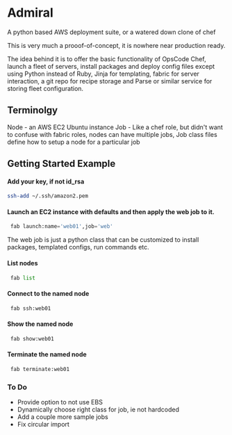 Admiral
=======

A python based AWS deployment suite, or a watered down clone of chef

This is very much a prooof-of-concept, it is nowhere near production ready.

The idea behind it is to offer the basic functionality of OpsCode Chef, 
launch a fleet of servers, install packages and deploy config files
except using Python instead of Ruby, Jinja for templating, 
fabric for server interaction, a git repo for recipe storage 
and Parse or similar service for storing fleet configuration.

Terminolgy
-----
Node - an AWS EC2 Ubuntu instance
Job - Like a chef role, but didn't want to confuse with fabric roles, nodes can have multiple jobs, Job class files define how to setup a node for a particular job

Getting Started Example
-----------------------

#### Add your key, if not id_rsa
```bash
ssh-add ~/.ssh/amazon2.pem 
```

#### Launch an EC2 instance with defaults and then apply the web job to it.
```python
 fab launch:name='web01',job='web'
```

The web job is just a python class that can be customized to install packages, templated configs, run commands etc.

#### List nodes
```python
 fab list
```

#### Connect to the named node
```python
 fab ssh:web01
```

#### Show the named node
```python
 fab show:web01
```

#### Terminate the named node
```python
 fab terminate:web01
```

### To Do
- Provide option to not use EBS
- Dynamically choose right class for job, ie not hardcoded
- Add a couple more sample jobs
- Fix circular import
